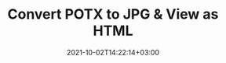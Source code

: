 ---
############################# Static ############################
layout: "autogen"
date: 2021-10-02T14:22:14+03:00
draft: false
path: "total/net/conversion/potx-to-jpg/"

############################# Head ############################
head_title: "Convert POTX to JPG in C# VB.NET & View as HTML"
head_description: "Code example to convert POTX to JPG and 100+ other file formats in .NET (C#, VB.NET, ASP.NET & .NET Core) applications. Display the Converted JPG document as HTML viewer."

############################# Header ############################
title: "Convert POTX to JPG & View as HTML"
description: "Programmatically convert POTX to JPG in .NET applications using flexible options to customize the resultant document. Convert the complete document or specific pages based on page numbers or selective page ranges using the .NET document conversion library."

############################# SubMenu ############################
submenu:
    enable: false

############################# Content ############################
content:
    enable: true
    block:
    - title_left: "POTX to JPG Conversion in C# .NET"
      content_left: |
          POTX to JPG file conversion using C#. Add watermark and view the converted document as HTML without using any external software.

          -   Create **Converter** object to convert POTX document
          -   Set the convert options for JPG format
          -   Call **Convert** method of **Converter** class instance for conversion to JPG
          -   Set options for HTML viewer
          -   Create **Viewer** object to view converted JPG as HTML
          
      title_right: "Convert Whole Document or Specific Pages"
      content_right: |
          You require `GroupDocs.Conversion` & `GroupDocs.Viewer` namespaces to convert between a wide range of popular document types such as PDF, Microsoft Word, Excel, PowerPoint, Project, Outlook, HTML, diagrams and image file formats. Explore other [.NET APIs for Office documents](https://products.conholdate.com/total/net/) as offered by Conholdate.Total.
          
          Get the respective assembly files from the [downloads](https://downloads.conholdate.com/total/net) or fetch the whole package from [Nuget](https://www.nuget.org/packages/Conholdate.Total/) to add 'Conholdate.Total` directly in your workspace.
          
      code: |
          ```cs {linenos=false}
          // Convert POTX to JPG using GroupDocs.Conversion API
          // Create Converter object to convert POTX document
          using (Converter converter = new Converter("input.potx"))
          {
              // set the convert options for JPG format
              var convertOptions = converter.GetPossibleConversions()["jpg"].ConvertOptions;

              // convert to JPG format
              converter.Convert("output.jpg", convertOptions);
          }

          // Set options for HTML viewer
          HtmlViewOptions viewOptions = HtmlViewOptions.ForEmbeddedResources("output{0}.html");

          // Create Viewer object to view converted JPG as HTML
          using (Viewer viewer = new Viewer("output.jpg"))
          {
              viewer.View(viewOptions);
          }
          ```
    - title_left: "Add Watermark to Converted JPG in C#"
      content_left: |
          Accurately convert documents (POTX to JPG) exactly as the original file and apply text or image watermarks to the converted document pages using C# .NET.

          -   Create **Converter** object to convert POTX document
          -   Create new instance of **WatermarkOptions** class
          -   Specify watermark properties (color, width, text, image etc)
          -   Instantiate the proper **ConvertOptions** class
          -   Set **Watermark** property of the **ConvertOptions** instance
          -   Call **Convert** method of **Converter** class instance for conversion to JPG
        
      title_right: "Source Document Information Extraction"
      content_right: |
          The documents information extraction feature not only allows getting the basic information about the source document file but it also supports extracting some valuable file-format specific information such as project start and end dates of a Microsoft Project file, any printing restrictions on a PDF document, list of folders enclosed in an Outlook data file etc. 

          Convert popular document file formats on different operating systems such as Windows, Linux or macOS while using platforms such as Windows Azure, Mono and Xamarin.
          
      code: |
          ```cs {linenos=false}
          // Create Converter object to convert POTX document
          using (Converter converter = new Converter("input.potx"))
          {
              // Create new instance of WatermarkOptions class
              WatermarkOptions watermark = new WatermarkOptions
              {
                  Text = "Sample watermark",
                  Color = Color.Red,
                  Width = 100,
                  Height = 100,
                  Background = true
              };

              // Instantiate the proper ConvertOptions class
              PdfConvertOptions options = new PdfConvertOptions
              {
                  Watermark = watermark
              };

              // convert to JPG format
              converter.Convert("output.jpg", options);
          }
          ```
############################# About Formats ############################
about_formats:
    enable: false
############################# More Formats ############################
more_formats:
    enable: true
    auto: false
    other_out_formats: PDF DOCX DOT DOTX DOTM TXT RTF HTML MHTML XLS XLSX XLSM XLT XLTX XLTM CSV DIF PPT PPTX PPS PPSX POT POTX POTM ODT OTT OTP ODP ODS EMZ WMZ SVGZ TEX DCM WMF BMP PNG GIF JPEG TIFF
############################# Back to top ###############################
back_to_top:
  enable: true
---